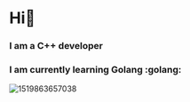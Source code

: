 <h1> Hi👋</h1>
<h3>I am a C++ developer</h3>
<h3>I am currently learning Golang :golang:</h3>

![1519863657038](https://user-images.githubusercontent.com/95048103/161373562-f82e4ff5-0877-416e-adbd-3d12be09d704.jpg)


